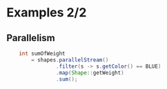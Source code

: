 # Examples 2/2 #

## Parallelism ##

```java
    int sumOfWeight
        = shapes.parallelStream()
                .filter(s -> s.getColor() == BLUE)
                .map(Shape::getWeight)
                .sum();
```

